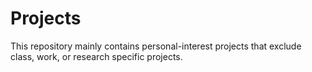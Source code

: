 # Projects
This repository mainly contains personal-interest projects that exclude class, work, or research specific projects.
